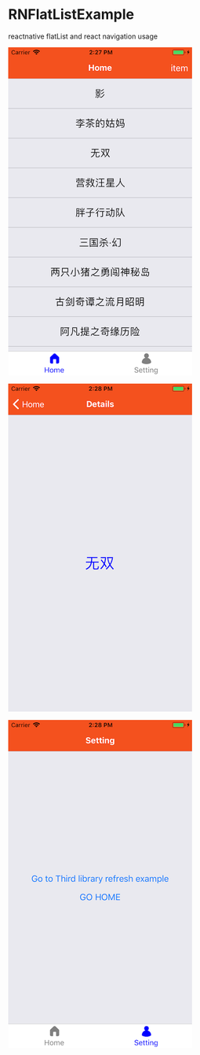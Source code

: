 # RNFlatListExample

reactnative flatList and react navigation usage

![list](https://github.com/leroyli/RNFlatListExample/blob/master/screenshot/list.png)

![detail](https://github.com/leroyli/RNFlatListExample/blob/master/screenshot/detail.png)


![setting](https://github.com/leroyli/RNFlatListExample/blob/master/screenshot/setting.png)
